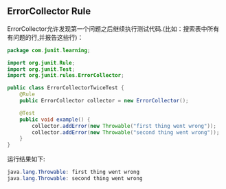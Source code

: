 ErrorCollector Rule
------
ErrorCollector允许发现第一个问题之后继续执行测试代码.(比如：搜索表中所有有问题的行,并报告这些行)：
```java
package com.junit.learning;

import org.junit.Rule;
import org.junit.Test;
import org.junit.rules.ErrorCollector;

public class ErrorCollectorTwiceTest {
    @Rule
    public ErrorCollector collector = new ErrorCollector();

    @Test
    public void example() {
        collector.addError(new Throwable("first thing went wrong"));
        collector.addError(new Throwable("second thing went wrong"));
    }
}
```

运行结果如下:
```java
java.lang.Throwable: first thing went wrong
java.lang.Throwable: second thing went wrong
```
